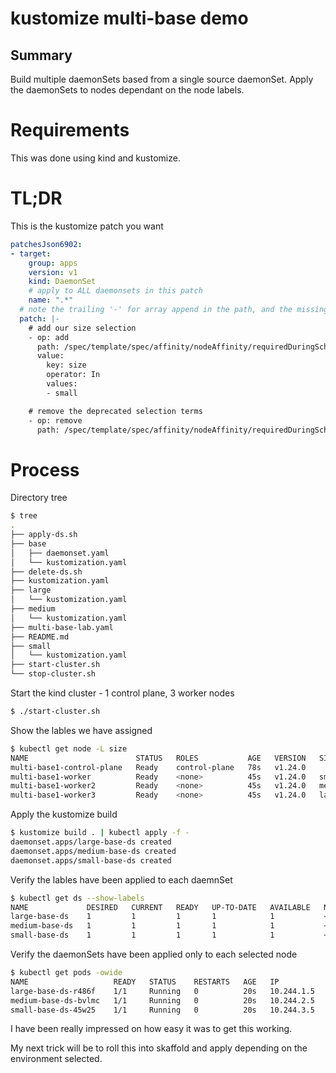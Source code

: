 # kustomize multi-base demo

## Summary

Build multiple daemonSets based from a single source daemonSet.
Apply the daemonSets to nodes dependant on the node labels.

# Requirements

This was done using kind and kustomize.

# TL;DR

This is the kustomize patch you want
```yaml
patchesJson6902:
- target:
    group: apps
    version: v1
    kind: DaemonSet
    # apply to ALL daemonsets in this patch
    name: ".*"
  # note the trailing '-' for array append in the path, and the missing starting '-' for the actual item in the value
  patch: |-
    # add our size selection
    - op: add
      path: /spec/template/spec/affinity/nodeAffinity/requiredDuringSchedulingIgnoredDuringExecution/nodeSelectorTerms/0/matchExpressions/-
      value:
        key: size
        operator: In
        values:
        - small

    # remove the deprecated selection terms
    - op: remove
      path: /spec/template/spec/affinity/nodeAffinity/requiredDuringSchedulingIgnoredDuringExecution/nodeSelectorTerms/1
```

# Process


Directory tree
```bash
$ tree
.
├── apply-ds.sh
├── base
│   ├── daemonset.yaml
│   └── kustomization.yaml
├── delete-ds.sh
├── kustomization.yaml
├── large
│   └── kustomization.yaml
├── medium
│   └── kustomization.yaml
├── multi-base-lab.yaml
├── README.md
├── small
│   └── kustomization.yaml
├── start-cluster.sh
└── stop-cluster.sh
```


Start the kind cluster - 1 control plane, 3 worker nodes
```bash
$ ./start-cluster.sh
```

Show the lables we have assigned
```bash
$ kubectl get node -L size
NAME                        STATUS   ROLES           AGE   VERSION   SIZE
multi-base1-control-plane   Ready    control-plane   78s   v1.24.0   
multi-base1-worker          Ready    <none>          45s   v1.24.0   small
multi-base1-worker2         Ready    <none>          45s   v1.24.0   medium
multi-base1-worker3         Ready    <none>          45s   v1.24.0   large
```

Apply the kustomize build

```bash
$ kustomize build . | kubectl apply -f -
daemonset.apps/large-base-ds created
daemonset.apps/medium-base-ds created
daemonset.apps/small-base-ds created
```

Verify the lables have been applied to each daemnSet
```bash
$ kubectl get ds --show-labels
NAME             DESIRED   CURRENT   READY   UP-TO-DATE   AVAILABLE   NODE SELECTOR   AGE   LABELS
large-base-ds    1         1         1       1            1           <none>          51m   app=base-ds,dsSize=large
medium-base-ds   1         1         1       1            1           <none>          51m   app=base-ds,dsSize=medium
small-base-ds    1         1         1       1            1           <none>          51m   app=base-ds,dsSize=small
```

Verify the daemonSets have been applied only to each selected node 
```bash
$ kubectl get pods -owide
NAME                   READY   STATUS    RESTARTS   AGE   IP           NODE                  NOMINATED NODE   READINESS GATES
large-base-ds-r486f    1/1     Running   0          20s   10.244.1.5   multi-base1-worker3   <none>           <none>
medium-base-ds-bvlmc   1/1     Running   0          20s   10.244.2.5   multi-base1-worker2   <none>           <none>
small-base-ds-45w25    1/1     Running   0          20s   10.244.3.5   multi-base1-worker    <none>           <none>
```




I have been really impressed on how easy it was to get this working.

My next trick will be to roll this into skaffold and apply depending on the environment selected.
